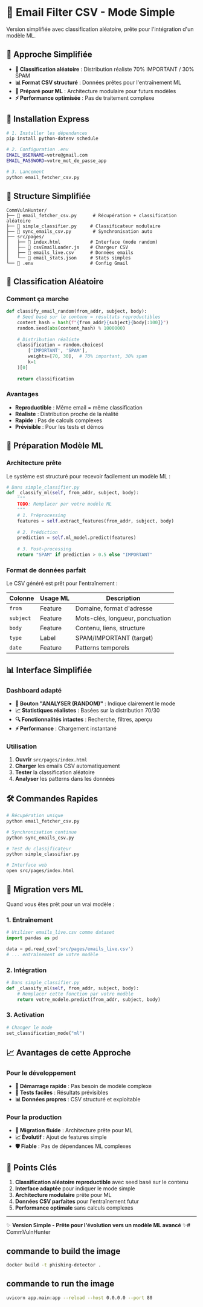 # 📧 Email Filter CSV - Mode Simple

Version simplifiée avec classification aléatoire, prête pour l'intégration d'un modèle ML.

## 🎯 Approche Simplifiée

- **🎲 Classification aléatoire** : Distribution réaliste 70% IMPORTANT / 30% SPAM
- **📊 Format CSV structuré** : Données prêtes pour l'entraînement ML
- **🔮 Préparé pour ML** : Architecture modulaire pour futurs modèles
- **⚡ Performance optimisée** : Pas de traitement complexe

## 🚀 Installation Express

```bash
# 1. Installer les dépendances
pip install python-dotenv schedule

# 2. Configuration .env
EMAIL_USERNAME=votre@gmail.com
EMAIL_PASSWORD=votre_mot_de_passe_app

# 3. Lancement
python email_fetcher_csv.py
```

## 📁 Structure Simplifiée

```
CommVulnHunter/
├── 📄 email_fetcher_csv.py      # Récupération + classification aléatoire
├── 📄 simple_classifier.py     # Classificateur modulaire
├── 📄 sync_emails_csv.py        # Synchronisation auto
├── src/pages/
│   ├── 📄 index.html           # Interface (mode random)
│   ├── 📄 csvEmailLoader.js    # Chargeur CSV
│   ├── 📄 emails_live.csv      # Données emails
│   └── 📄 email_stats.json     # Stats simples
└── 📄 .env                     # Config Gmail
```

## 🎲 Classification Aléatoire

### Comment ça marche

```python
def classify_email_random(from_addr, subject, body):
    # Seed basé sur le contenu = résultats reproductibles
    content_hash = hash(f"{from_addr}{subject}{body[:100]}")
    random.seed(abs(content_hash) % 1000000)
    
    # Distribution réaliste
    classification = random.choices(
        ['IMPORTANT', 'SPAM'], 
        weights=[70, 30],  # 70% important, 30% spam
        k=1
    )[0]
    
    return classification
```

### Avantages

- **Reproductible** : Même email = même classification
- **Réaliste** : Distribution proche de la réalité
- **Rapide** : Pas de calculs complexes
- **Prévisible** : Pour les tests et démos

## 🔮 Préparation Modèle ML

### Architecture prête

Le système est structuré pour recevoir facilement un modèle ML :

```python
# Dans simple_classifier.py
def _classify_ml(self, from_addr, subject, body):
    """
    TODO: Remplacer par votre modèle ML
    """
    # 1. Préprocessing
    features = self.extract_features(from_addr, subject, body)
    
    # 2. Prédiction
    prediction = self.ml_model.predict(features)
    
    # 3. Post-processing
    return "SPAM" if prediction > 0.5 else "IMPORTANT"
```

### Format de données parfait

Le CSV généré est prêt pour l'entraînement :

| Colonne | Usage ML | Description |
|---------|----------|-------------|
| `from` | Feature | Domaine, format d'adresse |
| `subject` | Feature | Mots-clés, longueur, ponctuation |
| `body` | Feature | Contenu, liens, structure |
| `type` | Label | SPAM/IMPORTANT (target) |
| `date` | Feature | Patterns temporels |

## 📊 Interface Simplifiée

### Dashboard adapté

- **🎲 Bouton "ANALYSER (RANDOM)"** : Indique clairement le mode
- **📈 Statistiques réalistes** : Basées sur la distribution 70/30
- **🔍 Fonctionnalités intactes** : Recherche, filtres, aperçu
- **⚡ Performance** : Chargement instantané

### Utilisation

1. **Ouvrir** `src/pages/index.html`
2. **Charger** les emails CSV automatiquement
3. **Tester** la classification aléatoire
4. **Analyser** les patterns dans les données

## 🛠️ Commandes Rapides

```bash
# Récupération unique
python email_fetcher_csv.py

# Synchronisation continue
python sync_emails_csv.py

# Test du classificateur
python simple_classifier.py

# Interface web
open src/pages/index.html
```

## 🔄 Migration vers ML

Quand vous êtes prêt pour un vrai modèle :

### 1. Entraînement

```python
# Utiliser emails_live.csv comme dataset
import pandas as pd

data = pd.read_csv('src/pages/emails_live.csv')
# ... entraînement de votre modèle
```

### 2. Intégration

```python
# Dans simple_classifier.py
def _classify_ml(self, from_addr, subject, body):
    # Remplacer cette fonction par votre modèle
    return votre_modele.predict(from_addr, subject, body)
```

### 3. Activation

```python
# Changer le mode
set_classification_mode("ml")
```

## 📈 Avantages de cette Approche

### Pour le développement
- **🚀 Démarrage rapide** : Pas besoin de modèle complexe
- **🧪 Tests faciles** : Résultats prévisibles
- **📊 Données propres** : CSV structuré et exploitable

### Pour la production
- **🔄 Migration fluide** : Architecture prête pour ML
- **📈 Évolutif** : Ajout de features simple
- **🛡️ Fiable** : Pas de dépendances ML complexes

## 🎯 Points Clés

1. **Classification aléatoire reproductible** avec seed basé sur le contenu
2. **Interface adaptée** pour indiquer le mode simple
3. **Architecture modulaire** prête pour ML
4. **Données CSV parfaites** pour l'entraînement futur
5. **Performance optimale** sans calculs complexes

---

✨ **Version Simple - Prête pour l'évolution vers un modèle ML avancé** ✨# CommVulnHunter


## commande to build the image
```bash
docker build -t phishing-detector . 
```
## commande to run the image
```bash
uvicorn app.main:app --reload --host 0.0.0.0 --port 80
```